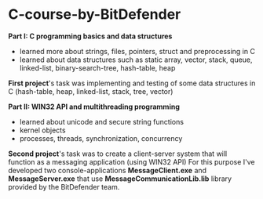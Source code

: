 # C-course-by-BitDefender

**Part I: C programming basics and data structures**
- learned more about strings, files, pointers, struct and preprocessing in C
- learned about data structures such as static array, vector, stack, queue, linked-list, binary-search-tree, hash-table, heap

**First project**'s task was implementing and testing of some data structures in C (hash-table, heap, linked-list, stack, tree, vector)

**Part II: WIN32 API and multithreading programming**
- learned about unicode and secure string functions
- kernel objects
- processes, threads, synchronization, concurrency

**Second project**'s task was to create a client-server system that will function as a messaging application (using WIN32 API)
For this purpose I've developed two console-applications **MessageClient.exe** and **MessageServer.exe** that use **MessageCommunicationLib.lib** library provided by the BitDefender team.

